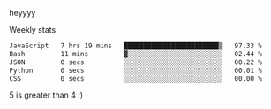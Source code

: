 heyyyy

Weekly stats
<!--START_SECTION:waka-->

```txt
JavaScript   7 hrs 19 mins   ████████████████████████▒   97.33 %
Bash         11 mins         ▓░░░░░░░░░░░░░░░░░░░░░░░░   02.44 %
JSON         0 secs          ░░░░░░░░░░░░░░░░░░░░░░░░░   00.22 %
Python       0 secs          ░░░░░░░░░░░░░░░░░░░░░░░░░   00.01 %
CSS          0 secs          ░░░░░░░░░░░░░░░░░░░░░░░░░   00.00 %
```

<!--END_SECTION:waka-->
5 is greater than 4 :)
